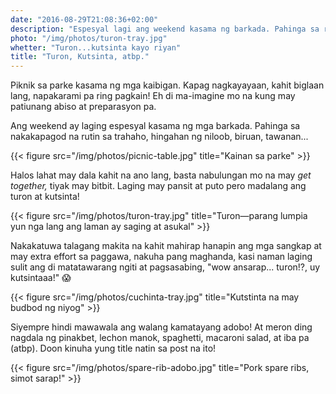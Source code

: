 ```yaml
---
date: "2016-08-29T21:08:36+02:00"
description: "Espesyal lagi ang weekend kasama ng barkada. Pahinga sa rutin, biruan, tawanan... "
photo: "/img/photos/turon-tray.jpg"
whetter: "Turon...kutsinta kayo riyan"
title: "Turon, Kutsinta, atbp."
---
```


Piknik sa parke kasama ng mga kaibigan. Kapag nagkayayaan, kahit biglaan lang, napakarami pa ring pagkain! Eh di ma-imagine mo na kung may patiunang abiso at preparasyon pa. 

Ang weekend ay laging espesyal kasama ng mga barkada. Pahinga sa nakakapagod na rutin sa trahaho, hingahan ng niloob, biruan, tawanan... 

{{< figure src="/img/photos/picnic-table.jpg" title="Kainan sa parke" >}}

Halos lahat may dala kahit na ano lang, basta nabulungan mo na may *get together,* tiyak may bitbit. Laging may pansit at puto pero madalang ang turon at kutsinta!

{{< figure src="/img/photos/turon-tray.jpg" title="Turon—parang lumpia yun nga lang ang laman ay saging at asukal" >}}

Nakakatuwa talagang makita na kahit mahirap hanapin ang mga sangkap at may extra effort sa paggawa, nakuha pang maghanda, kasi naman laging sulit ang di matatawarang ngiti at pagsasabing, "wow ansarap... turon!?, uy kutsintaaa!" 😱 

{{< figure src="/img/photos/cuchinta-tray.jpg" title="Kutstinta na may budbod ng niyog" >}}

Siyempre hindi mawawala ang walang kamatayang adobo! At meron ding nagdala ng pinakbet, lechon manok, spaghetti, macaroni salad, at iba pa (atbp). Doon kinuha yung title natin sa post na ito!

{{< figure src="/img/photos/spare-rib-adobo.jpg" title="Pork spare ribs, simot sarap!" >}}